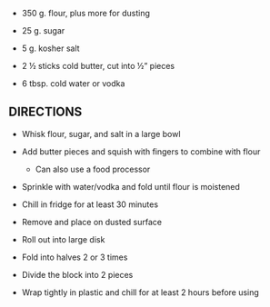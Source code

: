 - 350 g. flour, plus more for dusting

- 25 g. sugar

- 5 g. kosher salt

- 2 ½ sticks cold butter, cut into ½” pieces

- 6 tbsp. cold water or vodka

## DIRECTIONS

- Whisk flour, sugar, and salt in a large bowl

- Add butter pieces and squish with fingers to combine with flour

    - Can also use a food processor

- Sprinkle with water/vodka and fold until flour is moistened

- Chill in fridge for at least 30 minutes

- Remove and place on dusted surface

- Roll out into large disk

- Fold into halves 2 or 3 times

- Divide the block into 2 pieces

- Wrap tightly in plastic and chill for at least 2 hours before using
